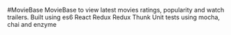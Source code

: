 #MovieBase
MovieBase to view latest movies ratings, popularity and watch trailers.
Built using
es6
React
Redux
Redux Thunk
Unit tests using mocha, chai and enzyme
